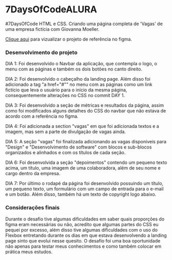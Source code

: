# 7DaysOfCodeALURA
#7DaysOfCode HTML e CSS. Criando uma página completa de 'Vagas' de uma empresa fictícia com Giovanna Moeller. 

[Clique aqui](https://www.figma.com/file/mm3MLozvUDGhDRTxSLlGL5/7daysOfCode-HTML-CSS?node-id=0%3A1&mode=dev) para vizualizar o projeto de referência no figma.

### Desenvolvimento do projeto

DIA 1: Foi desenvolvido o Navbar da aplicação, que contempla o logo, o menu com as páginas e também os dois botões no canto direito.

DIA 2: Foi desenvolvido o cabeçalho da landing page. Além disso foi adicionado a tag "a href="#"" no menu com as páginas como um link fictício que leva o usuário para o início da mesma página, consequentemente alterações no CSS no commit DAY 1. 

DIA 3: Foi desenvolvido a seção de métricas e resultados da página, assim como foi modificados alguns detalhes do CSS do navbar que não estava de acordo com a referência no figma.

DIA 4: Foi adicionada a section "vagas" em que foi adicionada textos e a imagem, mas sem a parte de divulgação de vagas ainda.

DIA 5: A seção "vagas" foi finalizada adicionando as vagas disponíveis para "Design" e "Desenvolvimento de software" com blocos e sub-blocos organizados e alinhados e com os títulos de cada seção. 

DIA 6: Foi desenvolvida a seção "depoimentos" contendo um pequeno texto acima, um título, uma imagem de uma colaboradora, além de seu nome e cargo dentro da empresa.

DIA 7: Por último o rodapé da página foi desenvolvido possuindo um título, um pequeno texto, um formulário com um campo de entrada para o e-mail e um botão. Além disso, também há um texto de copyright logo abaixo.

### Considerações finais

Durante o desafio tive algumas dificuldades em saber quais proporções do figma eram necessárias ou não, acredito que algumas partes do CSS eu pequei por excesso, além disso tive algumas dificuldades com o uso do Flexbox entretando durante os dias em que estava desenvolvendo a landing page sinto que evolui nesse quesito.
O desafio foi uma boa oportunidade não apenas para testar meus conhecimentos e como também colocar em prática meus estudos.

